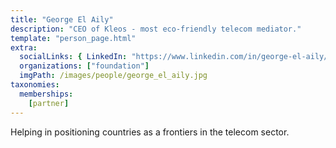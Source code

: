 ```yaml
---
title: "George El Aily"
description: "CEO of Kleos - most eco-friendly telecom mediator."
template: "person_page.html"
extra:
  socialLinks: { LinkedIn: "https://www.linkedin.com/in/george-el-aily/"}
  organizations: ["foundation"]
  imgPath: /images/people/george_el_aily.jpg
taxonomies:
  memberships:
    [partner]
---
```


Helping in positioning countries as a frontiers in the telecom sector.